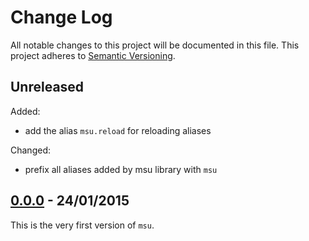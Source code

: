 
# Change Log

All notable changes to this project will be documented in this file.
This project adheres to [Semantic Versioning](http://semver.org/).


## Unreleased

Added:

* add the alias `msu.reload` for reloading aliases

Changed:

* prefix all aliases added by msu library with `msu`



## [0.0.0][0.0.0] - 24/01/2015

This is the very first version of `msu`.


<!-- Release links are placed here for easier updating -->
[0.0.0]:https://github.com/GochoMugo/msu/releases/tag/0.0.0
